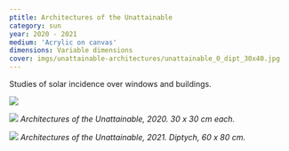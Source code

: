 ```yaml
---
ptitle: Architectures of the Unattainable
category: sun
year: 2020 - 2021
medium: 'Acrylic on canvas'
dimensions: Variable dimensions
cover: imgs/unattainable-architectures/unattainable_0_dipt_30x40.jpg
---
```

Studies of solar incidence over windows and buildings.

![]({{site.baseurl}}/imgs/unattainable-architectures/unattainable_1_30x30.jpg)

![]({{site.baseurl}}/imgs/unattainable-architectures/unattainable_2_30x30.jpg)
_Architectures of the Unattainable, 2020. 30 x 30 cm each._

![]({{site.baseurl}}/imgs/unattainable-architectures/unattainable_0_dipt_30x40.jpg)
_Architectures of the Unattainable, 2021. Diptych, 60 x 80 cm._
